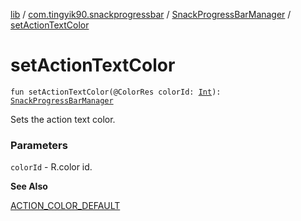 [lib](../../index.md) / [com.tingyik90.snackprogressbar](../index.md) / [SnackProgressBarManager](index.md) / [setActionTextColor](./set-action-text-color.md)

# setActionTextColor

`fun setActionTextColor(@ColorRes colorId: `[`Int`](https://kotlinlang.org/api/latest/jvm/stdlib/kotlin/-int/index.html)`): `[`SnackProgressBarManager`](index.md)

Sets the action text color.

### Parameters

`colorId` - R.color id.

**See Also**

[ACTION_COLOR_DEFAULT](-a-c-t-i-o-n_-c-o-l-o-r_-d-e-f-a-u-l-t.md)


